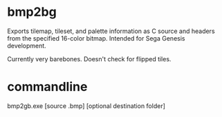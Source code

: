 # bmp2bg
 Exports tilemap, tileset, and palette information as C source and headers from the specified 16-color bitmap. Intended for Sega Genesis development.

 Currently very barebones. Doesn't check for flipped tiles.

# commandline
bmp2gb.exe [source .bmp] [optional destination folder]
